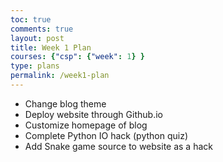 ```yaml
---
toc: true
comments: true
layout: post
title: Week 1 Plan
courses: {"csp": {"week": 1} }
type: plans
permalink: /week1-plan
---
```


- Change blog theme
- Deploy website through Github.io
- Customize homepage of blog
- Complete Python IO hack (python quiz)
- Add Snake game source to website as a hack